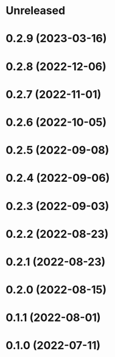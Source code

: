 # Unreleased

# 0.2.9 (2023-03-16)

# 0.2.8 (2022-12-06)

# 0.2.7 (2022-11-01)

# 0.2.6 (2022-10-05)

# 0.2.5 (2022-09-08)

# 0.2.4 (2022-09-06)

# 0.2.3 (2022-09-03)

# 0.2.2 (2022-08-23)

# 0.2.1 (2022-08-23)

# 0.2.0 (2022-08-15)

# 0.1.1 (2022-08-01)

# 0.1.0 (2022-07-11)